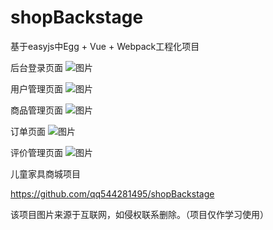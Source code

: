 # shopBackstage
基于easyjs中Egg + Vue + Webpack工程化项目

后台登录页面
![图片](https://user-images.githubusercontent.com/64632385/171594297-efefbd5a-eb58-4f8e-baaa-c133177da3af.png)

用户管理页面
![图片](https://user-images.githubusercontent.com/64632385/171594600-9b6810b2-a540-4a08-b9de-0f5880c4b427.png)

商品管理页面
![图片](https://user-images.githubusercontent.com/64632385/171594679-ecd2d7bd-ac23-4f34-8509-b97de4abb3e7.png)

订单页面
![图片](https://user-images.githubusercontent.com/64632385/171594785-d855c445-ed33-45f5-aa69-a25ceb49010a.png)

评价管理页面
![图片](https://user-images.githubusercontent.com/64632385/171594831-0d93c96c-eccb-42df-b235-9ca7cf5e17b2.png)

儿童家具商城项目

https://github.com/qq544281495/shopBackstage

该项目图片来源于互联网，如侵权联系删除。（项目仅作学习使用）

